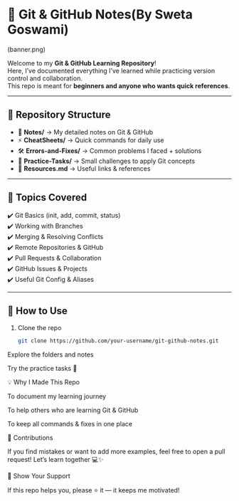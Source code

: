 

# 🚀 Git & GitHub Notes(By Sweta Goswami)

(banner.png)


Welcome to my **Git & GitHub Learning Repository**!  
Here, I’ve documented everything I’ve learned while practicing version control and collaboration.  
This repo is meant for **beginners and anyone who wants quick references**.  

---

## 📂 Repository Structure
- 📘 **Notes/** → My detailed notes on Git & GitHub  
- ⚡ **CheatSheets/** → Quick commands for daily use  
- 🛠️ **Errors-and-Fixes/** → Common problems I faced + solutions  
- 🎯 **Practice-Tasks/** → Small challenges to apply Git concepts  
- 🔗 **Resources.md** → Useful links & references  

---

## 📖 Topics Covered
✔️ Git Basics (init, add, commit, status)  
✔️ Working with Branches  
✔️ Merging & Resolving Conflicts  
✔️ Remote Repositories & GitHub  
✔️ Pull Requests & Collaboration  
✔️ GitHub Issues & Projects  
✔️ Useful Git Config & Aliases  

---

## 📝 How to Use
1. Clone the repo  
   ```bash
   git clone https://github.com/your-username/git-github-notes.git

Explore the folders and notes

Try the practice tasks 🚀

💡 Why I Made This Repo

To document my learning journey

To help others who are learning Git & GitHub

To keep all commands & fixes in one place

🤝 Contributions

If you find mistakes or want to add more examples, feel free to open a pull request!
Let’s learn together 💻✨

🌟 Show Your Support

If this repo helps you, please ⭐ it — it keeps me motivated!